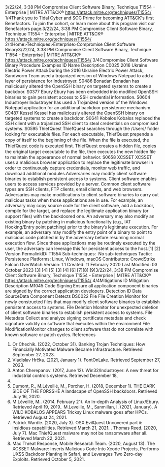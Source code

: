 3/22/24, 3:38 PM Compromise Client Software Binary, Technique T1554 - Enterprise | MITRE ATT&CK®
https://attack.mitre.org/techniques/T1554/ 1/4Thank you to Tidal Cyber and SOC Prime for becoming ATT&CK's ﬁrst Benefactors. To join the cohort, or learn more about this program visit our
Benefactors page.3/22/24, 3:38 PM Compromise Client Software Binary, Technique T1554 - Enterprise | MITRE ATT&CK®
https://attack.mitre.org/techniques/T1554/ 2/4Home>Techniques>Enterprise>Compromise Client Software Binary3/22/24, 3:38 PM Compromise Client Software Binary, Technique T1554 - Enterprise | MITRE ATT&CK®
https://attack.mitre.org/techniques/T1554/ 3/4Compromise Client Software Binary
Procedure Examples
ID Name Description
C0025 2016 Ukraine
Electric Power
AttackDuring the 2016 Ukraine Electric Power Attack, Sandworm Team used a trojanized version of Windows
Notepad to add a layer of persistence for Industroyer.
S0486 Bonadan Bonadan has maliciously altered the OpenSSH binary on targeted systems to create a backdoor.
S0377 Ebury Ebury has been embedded into modiﬁed OpenSSH binaries to gain persistent access to SSH credential
information.
S0604 Industroyer Industroyer has used a Trojanized version of the Windows Notepad application for an additional backdoor
persistence mechanism.
S0487 Kessel Kessel has maliciously altered the OpenSSH binary on targeted systems to create a backdoor.
S0641 Kobalos Kobalos replaced the SSH client with a trojanized SSH client to steal credentials on compromised
systems.
S0595 ThiefQuest ThiefQuest searches through the /Users/ folder looking for executable ﬁles. For each executable,
ThiefQuest prepends a copy of itself to the beginning of the ﬁle. When the ﬁle is executed, the ThiefQuest
code is executed ﬁrst. ThiefQuest creates a hidden ﬁle, copies the original target executable to the ﬁle,
then executes the new hidden ﬁle to maintain the appearance of normal behavior. 
S0658 XCSSET XCSSET uses a malicious browser application to replace the legitimate browser in order to continuously
capture credentials, monitor web traﬃc, and download additional modules.Adversaries may modify client software binaries to establish persistent access to systems. Client software enables users to access services
provided by a server. Common client software types are SSH clients, FTP clients, email clients, and web browsers.
Adversaries may make modiﬁcations to client software binaries to carry out malicious tasks when those applications are in use. For
example, an adversary may copy source code for the client software, add a backdoor, compile for the target, and replace the legitimate
application binary (or support ﬁles) with the backdoored one. An adversary may also modify an existing binary by patching in malicious
functionality (e.g., IAT Hooking/Entry point patching) prior to the binary’s legitimate execution. For example, an adversary may modify the
entry point of a binary to point to malicious code patched in by the adversary before resuming normal execution ﬂow.
Since these applications may be routinely executed by the user, the adversary can leverage this for persistent access to the host.[1]
[2]
Version PermalinkID: T1554
Sub-techniques:  No sub-techniques
 
Tactic: Persistence
 
Platforms: Linux, Windows, macOS
Contributors: CrowdStrike Falcon OverWatch
Version: 1.1
Created: 11 February 2020
Last Modiﬁed: 03 October 2023
[3]
[4]
[5]
[3]
[4]
[6]
[7][8]
[9]3/22/24, 3:38 PM Compromise Client Software Binary, Technique T1554 - Enterprise | MITRE ATT&CK®
https://attack.mitre.org/techniques/T1554/ 4/4Mitigations
ID Mitigation Description
M1045 Code Signing Ensure all application component binaries are signed by the correct application developers.
Detection
ID Data SourceData Component Detects
DS0022 File File Creation Monitor for newly constructed ﬁles that may modify client software binaries to establish
persistent access to systems.
File Deletion Monitor for unexpected deletion of client software binaries to establish persistent access to
systems.
File Metadata Collect and analyze signing certiﬁcate metadata and check signature validity on software that
executes within the environment
File
ModiﬁcationMonitor changes to client software that do not correlate with known software or patch cycles.
References
1. Or Chechik. (2022, October 31). Banking Trojan Techniques:
How Financially Motivated Malware Became Infrastructure.
Retrieved September 27, 2023.
2. Vladislav Hrčka. (2021, January 1). FontOnLake. Retrieved
September 27, 2023.
3. Anton Cherepanov. (2017, June 12). Win32/Industroyer: A new
threat for industrial controls systems. Retrieved December 18,
2020.
4. Dumont, R., M.Léveillé, M., Porcher, H. (2018, December 1).
THE DARK SIDE OF THE FORSSHE A landscape of OpenSSH
backdoors. Retrieved July 16, 2020.
5. M.Léveillé, M.. (2014, February 21). An In-depth Analysis of
Linux/Ebury. Retrieved April 19, 2019. . M.Leveille, M., Sanmillan, I. (2021, January). A WILD
KOBALOS APPEARS Tricksy Linux malware goes after HPCs.
Retrieved August 24, 2021.
7. Patrick Wardle. (2020, July 3). OSX.EvilQuest Uncovered part
ii: insidious capabilities. Retrieved March 21, 2021.
 . Thomas Reed. (2020, July 7). Mac ThiefQuest malware may
not be ransomware after all. Retrieved March 22, 2021.
9. Mac Threat Response, Mobile Research Team. (2020, August
13). The XCSSET Malware: Inserts Malicious Code Into Xcode
Projects, Performs UXSS Backdoor Planting in Safari, and
Leverages Two Zero-day Exploits. Retrieved October 5, 2021.